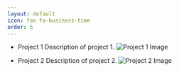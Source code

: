 ```yaml
---
layout: default
icon: fas fa-business-time
order: 6
---
```

- Project 1
  Description of project 1.
  ![Project 1 Image](/images/project1.png)

- Project 2
  Description of project 2.
  ![Project 2 Image](/images/project2.png)
